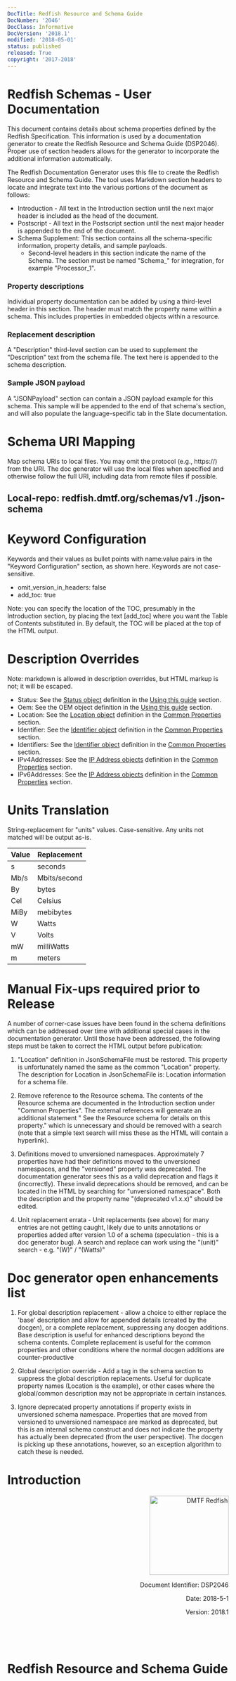 ```yaml
---
DocTitle: Redfish Resource and Schema Guide
DocNumber: '2046'
DocClass: Informative
DocVersion: '2018.1'
modified: '2018-05-01'
status: published
released: True
copyright: '2017-2018'
---
```


# Redfish Schemas - User Documentation

This document contains details about schema properties defined by the Redfish Specification. This information is used by a documentation generator to create the Redfish Resource and Schema Guide (DSP2046). Proper use of section headers allows for the generator to incorporate the additional information automatically.  

The Redfish Documentation Generator uses this file to create the Redfish Resource and Schema Guide. The tool uses Markdown section headers to locate and integrate text into the various portions of the document as follows:

- Introduction - All text in the Introduction section until the next major header is included as the head of the document.
- Postscript - All text in the Postscript section until the next major header is appended to the end of the document.
- Schema Supplement: This section contains all the schema-specific information, property details, and sample payloads.  
    - Second-level headers in this section indicate the name of the Schema.  The section must be named "Schema_<major version>" for integration, for example "Processor_1".

### Property descriptions

Individual property documentation can be added by using a third-level header in this section.  The header must match the property name within a schema.  This includes properties in embedded objects within a resource.

### Replacement description

A "Description" third-level section can be used to supplement the "Description" text from the schema file.  The text here is appended to the schema description.

### Sample JSON payload

A "JSONPayload" section can contain a JSON payload example for this schema.  This sample will be appended to the end of that schema's section, and will also populate the language-specific tab in the Slate documentation.

# Schema URI Mapping

Map schema URIs to local files. You may omit the protocol (e.g., https://) from the URI.
The doc generator will use the local files when specified and otherwise
follow the full URI, including data from remote files if possible.

## Local-repo: redfish.dmtf.org/schemas/v1 ./json-schema

# Keyword Configuration

Keywords and their values as bullet points with name:value pairs in the "Keyword Configuration" section, as shown here. Keywords are not case-sensitive.

- omit_version_in_headers: false
- add_toc: true

Note: you can specify the location of the TOC, presumably in the Introduction section, by placing the text [add_toc] where you want the Table of Contents substituted in. By default, the TOC will be placed at the top of the HTML output.

# Description Overrides

Note: markdown is allowed in description overrides, but HTML markup is not; it will be escaped.

* Status: See the [Status object](#status-object) definition in the [Using this guide](#using-this-guide) section.
* Oem: See the OEM object definition in the [Using this guide](#using-this-guide) section.
* Location: See the [Location object](#location-object) definition in the [Common Properties](#common-properties) section.
* Identifier: See the [Identifier object](#identifier-object) definition in the [Common Properties](#common-properties) section.
* Identifiers: See the [Identifier object](#identifier-object) definition in the [Common Properties](#common-properties) section.
* IPv4Addresses: See the [IP Address objects](#ip-address-objects) definition in the [Common Properties](#common-properties) section.
* IPv6Addresses: See the [IP Address objects](#ip-address-objects) definition in the [Common Properties](#common-properties) section.

# Units Translation

String-replacement for "units" values. Case-sensitive. Any units not matched will be output as-is.

| Value            | Replacement      |
| ---------------- | ---------------- |
| s                | seconds          |
| Mb/s             | Mbits/second     |
| By               | bytes            |
| Cel              | Celsius          |
| MiBy             | mebibytes        |
| W                | Watts            |
| V                | Volts            |
| mW               | milliWatts       |
| m                | meters           |

# Manual Fix-ups required prior to Release

A number of corner-case issues have been found in the schema definitions which can be addressed over time with additional special cases in the documentation generator.  Until those have been addressed, the following steps must be taken to correct the HTML output before publication:

1) "Location" definition in JsonSchemaFile must be restored.  This property is unfortunately named the same as the common "Location" property.  The description for Location in JsonSchemaFile is:  Location information for a schema file.

2) Remove reference to the Resource schema.  The contents of the Resource schema are documented in the Introduction section under "Common Properties".  The external references will generate an additional statement " See the Resource schema for details on this property." which is unnecessary and should be removed with a search (note that a simple text search will miss these as the HTML will contain a hyperlink).

3) Definitions moved to unversioned namespaces.  Approximately 7 properties have had their definitions moved to the unversioned namespaces, and the "versioned" property was deprecated. The documentation generator sees this as a valid deprecation and flags it (incorrectly).  These invalid deprecations should be removed, and can be located in the HTML by searching for "unversioned namespace".  Both the description and the property name "(deprecated v1.x.x)" should be edited.

4) Unit replacement errata - Unit replacements (see above) for many entries are not getting caught, likely due to units annotations or properties added after version 1.0 of a schema (speculation - this is a doc generator bug).  A search and replace can work using the "(unit)" search - e.g. "(W)" / "(Watts)"

# Doc generator open enhancements list

1) For global description replacement - allow a choice to either replace the 'base' description and allow for appended details (created by the docgen), or a complete replacement, suppressing any docgen additions.  Base description is useful for enhanced descriptions beyond the schema contents.  Complete replacement is useful for the common properties and other conditions where the normal docgen additions are counter-productive

2) Global description override - Add a tag in the schema section to suppress the global description replacements.  Useful for duplicate property names (Location is the example), or other cases where the global/common description may not be appropriate in certain instances.  

3) Ignore deprecated property annotations if property exists in unversioned schema namespace.  Properties that are moved from versioned to unversioned namespace are marked as deprecated, but this is an internal schema construct and does not indicate the property has actually been deprecated (from the user perspective).  The docgen is picking up these annotations, however, so an exception algorithm to catch these is needed.



# Introduction

<p align="right">
  <img src="http://redfish.dmtf.org/sites/all/themes/dmtf2015/images/dmtf-redfish-logo.png" alt="DMTF Redfish" width=180>
</p>
<p align="right">Document Identifier: <span class="dsp">DSP2046</span></p>
<p align="right">Date: 2018-5-1</p>
<p align="right">Version: <span class="version">2018.1</span></p>
<br><br><br>
<h1 class="title">Redfish Resource and Schema Guide</h1>
<br><br><br><br><br>
<br><br>
<br><br>
<b><p>Document Class: Informative</p>
<p>Document Status: <span class="status">Published</span></p>
<p>Document Language: en-US</p></b>
<br>
   <p>Copyright Notice</p>
    <p>Copyright &copy; 2016-2018 Distributed Management Task Force, Inc. (DMTF). All rights reserved.
<br><br>
  <p>DMTF is a not-for-profit association of industry members dedicated to promoting enterprise and systems management and interoperability. Members and non-members may reproduce DMTF specifications and documents, provided that correct attribution is given. As DMTF specifications may be revised from time to time, the particular version and release date should always be noted.</p>
  <p>Implementation of certain elements of this standard or proposed standard may be subject to third party patent rights, including provisional patent rights (herein "patent rights"). DMTF makes no representations to users of the standard as to the existence of such rights, and is not responsible to recognize, disclose, or identify any or all such third party patent right, owners or claimants, nor for any incomplete or inaccurate identification or disclosure of such rights, owners or claimants. DMTF shall have no liability to any party, in any manner or circumstance, under any legal theory whatsoever, for failure to recognize, disclose, or identify any such third party patent rights, or for such party's reliance on the standard or incorporation thereof in its product, protocols or testing procedures. DMTF shall have no liability to any party implementing such standard, whether such implementation is foreseeable or not, nor to any patent owner or claimant, and shall have no liability or responsibility for costs or losses incurred if a standard is withdrawn or modified after publication, and shall be indemnified and held harmless by any party implementing the standard from any and all claims of infringement by a patent owner for such implementations.</p>
  <p>For information about patents held by third-parties which have notified the DMTF that, in their opinion, such patent may relate to or impact implementations of DMTF standards, visit <a href="http://www.dmtf.org/about/policies/disclosures.php">http://www.dmtf.org/about/policies/disclosures.php</a>.</p>
  <p>This document's normative language is English. Translation into other languages is permitted.</p>
  <br>

# Contents
[add_toc]


# Overview

The Redfish standard comprises a set of specifications maintained by the Distributed Management Task Force (DMTF). The standard defines a protocol that uses RESTful interfaces to provide access to data and operations associated with the management of systems and networks. One of the strengths of the Redfish protocol is that it works with a wide range of servers: from stand-alone servers to rack-mount and bladed environments to large-scale data centers and cloud environments.

The Redfish standard addresses several key issues for infrastructures that require scalability. Large infrastructures often consist of many simple servers of different makes and types. This hyperscale usage model requires a new approach to systems management. The Redfish Scalable Platforms Management ("Redfish") protocol addresses these needs by providing a standard protocol based on out-of-band systems management.

With the above goals in mind, the Redfish protocol was designed as an open industry standard to meet scalability requirements in multivendor deployments. It easily integrates with commonly used tools, using RESTful interfaces to perform operations and using JSON and OData formats for data payloads.

## Who should read this document?

This document is useful to people who want to understand how to use the Redfish API. This includes application developers who want to create client-side software to communicate with a Redfish service, and other consumers of the API. 

## Where can I find more information?

The following web sites provide more information about the Redfish standard:

* **Redfish Developer Hub:**  <a href="http://redfish.dmtf.org">http://redfish.dmtf.org</a> Resources for developers building applications using Redfish.  Contains an interactive schema explorer, hosted schema and other links. 
* **Redfish User Forum:**  <a href="http://www.redfishforum.com">http://www.redfishforum.com</a> User forum monitored by DMTF Redfish personnel to answer questions about any Redfish-related topics: 
* **DMTF Github Repositories:**  <a href="http://www.github.com/DMTF">http://www.github.com/DMTF</a> Open source tools and libraries for working with the Redfish API.
* **Redfish Standards:**  <a href="http://www.dmtf.org/standards/redfish">http://www.dmtf.org/standards/redfish</a>  Schemas, specs, mockups, white papers, FAQ, educational material and more.
* **DMTF Redfish Forum** (Working group that maintains the Redfish standard):  <a href="http://www.dmtf.org/standards/spmf">http://www.dmtf.org/standards/spmf</a> Companies involved, upcoming schedules and future work, charter, and information about joining.

# Using this guide

Every Redfish API response consists of a JSON payload containing properties that are strictly defined by a schema for that resource.  The schema defining a particular resource can be determined from the value of the "@odata.type" property returned in every Redfish response.  This guide details the definitions for every Redfish standard schema.  Each schema section contains a table defining each property, additional details for those properties when needed, details for the available Actions defined for the schema, and an example payload for a resource using the schema.

The property-level details include:

| Column | Purpose |
|--------|---------|
| Property Name | The name of the JSON property as it will appear (case sensitive) in the JSON payload.  For properties added to the schema after the initial release (v1.0.0), the version that the property was added will be shown in parenthesis.  Properties that have been deprecated will also be indicated (along with the version where the deprecation occurred). |
| Type | The JSON data type(s) for the property.  This can include boolean, number, string or object. String types that use defined enumerations will state "(enum)".  Number types will state their units where used. |
| Attributes | Designates whether the property is read-only or read-write (if supported by the implementation), and whether a 'null' value may be returned by the Service if the value of the property is temporarily unavailable. |
| Description | The description of the property, as copied directly from the schema 'Description' definition. |


## Common properties

The following properties are defined for inclusion in every Redfish schema, and therefore may be encountered in any Response payload.  They are documented here to avoid repetition in the Reference Guide property tables.

#include_fragment ./docs/DSP2046/CommonPropertySchema.json#/definitions/CommonProperties/properties

In addition, the following properties are frequently defined in Redfish schemas.  Their definition and usage is the same throughout the Redfish data model.

#include_fragment ./docs/DSP2046/CommonPropertySchema.json#/definitions/FrequentProperties/properties


## Status object

The 'Status' object and its properties is common to many Redfish schema.

#include_fragment http://redfish.dmtf.org/schemas/v1/Resource.json#/definitions/Status


## Location object

The 'Location' object and its properties is common to many Redfish schema.

#include_fragment http://redfish.dmtf.org/schemas/v1/Resource.v1_6_0.json#/definitions/Location

## Identifier object

Properties used to identify a particular instance of a device.

#include_fragment http://redfish.dmtf.org/schemas/v1/Resource.v1_6_0.json#/definitions/Identifier

## IP address objects

IP address objects appear in several areas of the data model.
### IPv4 addresses 

#include_fragment ./json-schema/IPAddresses.v1_0_6.json#/definitions/IPv4Address

### IPv6 addresses

#include_fragment http://redfish.dmtf.org/schemas/v1/IPAddresses.v1_0_6.json#/definitions/IPv6Address

## Resource collections

A core concept in Redfish is a Collection of resources.  A Collection is a group of like resources where the number of instances in the group can shrink or grow depending on the scope of the Redfish Service or the configuration of the devices being managed. Every Resource Collection resource has the same set of supported properties, and all contain "Collection" in the name of their schema.  Every resource linked in the "Members" array within a Resource Collection will have the same resource type (same schema with the same major version, but can vary in minor or errata schema versions, which are all compatible).

The properties of a Resource Collection are as follows:

#include_fragment ./docs/DSP2046/CommonPropertySchema.json#/definitions/Collection/properties

As shown in the example below, a Redfish Service may provide management functionality for several Computer Systems, and therefore a ComputerSystemCollection resource is provided.  This example shows a Service with four ComputerSystem instances ("Members").

~~~json
{
    "@odata.type": "#ComputerSystemCollection.ComputerSystemCollection",
    "Name": "Computer System Collection",
    "Members@odata.count": 4,
    "Members": [
        {
            "@odata.id": "/redfish/v1/Systems/529QB9450R6"
        },
        {
            "@odata.id": "/redfish/v1/Systems/529QB9451R6"
        },
        {
            "@odata.id": "/redfish/v1/Systems/529QB9452R6"
        },
        {
            "@odata.id": "/redfish/v1/Systems/529QB9453R6"
        }
    ],
    "@odata.context": "/redfish/v1/$metadata#ComputerSystemCollection.ComputerSystemCollection",
    "@odata.id": "/redfish/v1/Systems"
}

~~~

# Reference Guide

This guide was produced using the contents of the schema files from DMTF Redfish Schema bundle DSP8010 version 2018.1 and merged with supplemental text using the DMTF's [Redfish Documentation Generator](#redfish-documentation-generator).  


# Excluded Properties

The Excluded properties clause removes properties from the root level of any schema section.  Instances of the property within embedded objects are retained.  If the excluded properties require documentation, include it in the Introduction clause of this document.

## @odata.context
## @odata.type
## @odata.id
## @odata.etag
## Name
## Id
## Description
## Oem


# Excluded Annotations

These annotations are removed from the schema details in all cases.  If the excluded annotations require documentation, include them in the Introduction clause of this document.

## *@odata.count
## *@odata.navigationLink

# Excluded Schemas

Some schemas are excluded from the documentation for clarity.  Since all Redfish collections are based on the same structure, this is documented in the Introduction clause to reduce repetition in the document.

## *Collection
## HostedStorageServices
## StorageService
## StorageSystem




# Schema Supplement

## AccountService

### Mockup
mockups/DSP2046-examples/AccountService.1.3.0.json

## ActionInfo

### Mockup
mockups/DSP2046-examples/ActionInfo.1.0.3.json

## Assembly

### Mockup
mockups/DSP2046-examples/Assembly.1.1.0.json

## Bios

### Mockup
mockups/DSP2046-examples/Bios.1.0.3.json

## Chassis

### Mockup
mockups/DSP2046-examples/Chassis.1.7.0.json

## CompositionService

### Mockup
mockups/DSP2046-examples/CompositionService.1.0.1.json

## ComputerSystem

### Mockup
mockups/DSP2046-examples/ComputerSystem.1.5.0.json

### Property Details

#### UUID

The UUID property contains a value that represents the universal unique identifier number (UUID) of a system.  

The UUID property is a string data type. The format of the string is the 35-character string format specified in RFC4122: "xxxxxx-xxxx-xxxx-xxxx-xxxxxxxxxxxx". Each x represents a hexadecimal digit (0-f).

Regarding the case of the hex values, RFC4122 specifies that the hex values should be lowercase characters. Most modern scripting languages typically also represent hex values in lowercase characters following the RFC. However, dmidecode, WMI and some Redfish implementations currently use uppercase characters for UUID on output.

## Drive

### Mockup
mockups/DSP2046-examples/Drive.1.4.0.json

## Endpoint

### Mockup
mockups/DSP2046-examples/Endpoint.1.1.0.json

## EthernetInterface

### Mockup
mockups/DSP2046-examples/EthernetInterface.1.4.0.json

## EventService

### Mockup
mockups/DSP2046-examples/EventService.1.1.0.json

## EventDestination

### Mockup
mockups/DSP2046-examples/EventDestination.1.3.0.json

## ExternalAccountProvider

### Mockup
mockups/DSP2046-examples/ExternalAccountProvider.1.0.0.json

## Fabric

### Mockup
mockups/DSP2046-examples/Fabric.1.0.3.json

## LogEntry

### Mockup
mockups/DSP2046-examples/LogEntry.1.3.0.json

## LogService

### Mockup
mockups/DSP2046-examples/LogService.1.1.0.json

## Manager

### Mockup
mockups/DSP2046-examples/Manager.1.4.0.json

## ManagerAccount

### Mockup
mockups/DSP2046-examples/ManagerAccount.1.1.2.json

## ManagerNetworkProtocol

### Mockup
mockups/DSP2046-examples/ManagerNetworkProtocol.1.2.0.json

## Memory

### Mockup
mockups/DSP2046-examples/Memory.1.5.0.json

## Port

### Mockup
mockups/DSP2046-examples/Port.1.1.0.json

## Power

### Mockup
mockups/DSP2046-examples/Power.1.5.0.json

## Processor

### Mockup
mockups/DSP2046-examples/Processor.1.3.0.json

## ResourceBlock

### Mockup
mockups/DSP2046-examples/ResourceBlock.1.1.0.json

## Role

### Mockup
mockups/DSP2046-examples/Role.1.2.1.json

## SerialInterface

### Mockup
mockups/DSP2046-examples/SerialInterface.1.1.2.json

## ServiceRoot

### Mockup
mockups/DSP2046-examples/ServiceRoot.1.3.1.json

## SessionService

### Mockup
mockups/DSP2046-examples/SessionService.1.1.3.json

## Session

### Mockup
mockups/DSP2046-examples/Session.1.1.0.json

## SimpleStorage

### Mockup
mockups/DSP2046-examples/SimpleStorage.1.2.0.json

## SoftwareInventory

### Mockup
mockups/DSP2046-examples/SoftwareInventory.1.2.0.json

## Storage

### Mockup
mockups/DSP2046-examples/Storage.1.4.0.json

## Switch

### Mockup
mockups/DSP2046-examples/Switch.1.1.0.json

## Task

### Mockup
mockups/DSP2046-examples/Task.1.2.0.json

## TaskService

### Mockup
mockups/DSP2046-examples/TaskService.1.1.1.json

## Thermal

### Mockup
mockups/DSP2046-examples/Thermal.1.4.0.json

## UpdateService

### Mockup
mockups/DSP2046-examples/UpdateService.1.2.1.json

## VLanNetworkInterface

### Mockup
mockups/DSP2046-examples/VLanNetworkInterface.1.1.1.json

## VirtualMedia

### Mockup
mockups/DSP2046-examples/VirtualMedia.1.2.0.json

## Volume

### Mockup
mockups/DSP2046-examples/Volume.1.0.3.json

## Zone

### Mockup
mockups/DSP2046-examples/Zone.1.2.0.json


# Postscript

# Redfish documentation generator

This document was created using the Redfish Documentation Generator utility, which uses the contents of the Redfish schema files (in JSON schema format) to automatically generate the bulk of the text.  The source code for the utility is available for download at the DMTF's Github repository located at <a href="http://www.github.com/DMTF/Redfish-Tools">http://www.github.com/DMTF/Redfish-Tools</a>.

# ANNEX A

## Change log

| Version  | Date     | Description     |
| ---      | ---      | ---             |
| 2018.1  | 2018-05-01 | Initial release. Built from Redfish schemas released in DSP8010 version 2018.1 |
| 2017.0a | 2017-05-19| Work in progress release to gather feedback on content and format. |
